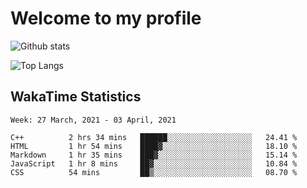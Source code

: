 # Welcome to my profile

![Github stats](https://github-readme-stats.vercel.app/api?username=xinthose&show_icons=true&theme=radical&count_private=true)

![Top Langs](https://github-readme-stats.vercel.app/api/top-langs/?username=xinthose)

## WakaTime Statistics
<!--START_SECTION:waka-->
```text
Week: 27 March, 2021 - 03 April, 2021

C++          2 hrs 34 mins   ██████░░░░░░░░░░░░░░░░░░░   24.41 % 
HTML         1 hr 54 mins    ████▓░░░░░░░░░░░░░░░░░░░░   18.10 % 
Markdown     1 hr 35 mins    ███▓░░░░░░░░░░░░░░░░░░░░░   15.14 % 
JavaScript   1 hr 8 mins     ██▓░░░░░░░░░░░░░░░░░░░░░░   10.84 % 
CSS          54 mins         ██▒░░░░░░░░░░░░░░░░░░░░░░   08.70 % 
```
<!--END_SECTION:waka-->
